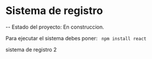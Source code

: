 <h1>Sistema de registro</h1>

-- Estado  del proyecto: En construccion.

Para ejecutar el sistema debes poner: 
``` npm install react```


sistema de registro 2
